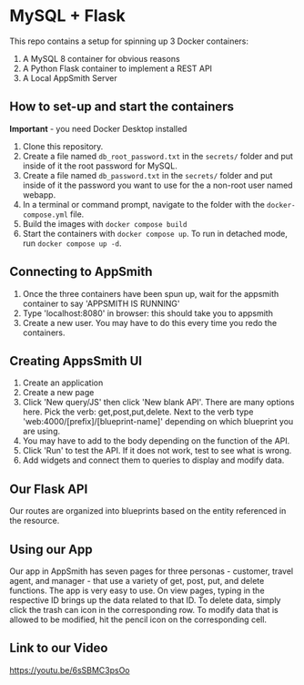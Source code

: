 # MySQL + Flask

This repo contains a setup for spinning up 3 Docker containers: 
1. A MySQL 8 container for obvious reasons
2. A Python Flask container to implement a REST API
3. A Local AppSmith Server

## How to set-up and start the containers
**Important** - you need Docker Desktop installed

1. Clone this repository.  
2. Create a file named `db_root_password.txt` in the `secrets/` folder and put inside of it the root password for MySQL. 
3. Create a file named `db_password.txt` in the `secrets/` folder and put inside of it the password you want to use for the a non-root user named webapp. 
4. In a terminal or command prompt, navigate to the folder with the `docker-compose.yml` file.  
5. Build the images with `docker compose build`
6. Start the containers with `docker compose up`.  To run in detached mode, run `docker compose up -d`. 

## Connecting to AppSmith
1. Once the three containers have been spun up, wait for the appsmith container to say 'APPSMITH IS RUNNING'
2. Type 'localhost:8080' in browser: this should take you to appsmith
3. Create a new user. You may have to do this every time you redo the containers.

## Creating AppsSmith UI
1. Create an application
2. Create a new page
3. Click 'New query/JS' then click 'New blank API'. There are many options here. Pick the verb: get,post,put,delete. Next to the verb type 'web:4000/[prefix]/[blueprint-name]' depending on which blueprint you are using.
4. You may have to add to the body depending on the function of the API.
5. Click 'Run' to test the API. If it does not work, test to see what is wrong.
6. Add widgets and connect them to queries to display and modify data.

## Our Flask API
Our routes are organized into blueprints based on the entity referenced in the resource. 

## Using our App
Our app in AppSmith has seven pages for three personas - customer, travel agent, and manager - that use a variety of get, post, put, and delete functions. The app is very easy to use. On view pages, typing in the respective ID brings up the data related to that ID. To delete data, simply click the trash can icon in the corresponding row. To modify data that is allowed to be modified, hit the pencil icon on the corresponding cell.

## Link to our Video
https://youtu.be/6sSBMC3psOo

